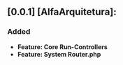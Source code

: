 ## [0.0.1] [AlfaArquitetura]: 
### Added 
- **Feature: Core Run-Controllers**
- **Feature: System Router.php**
